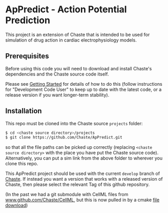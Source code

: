 # ApPredict - Action Potential Prediction 

This project is an extension of Chaste that is intended to be used 
for simulation of drug action in cardiac electrophysiology models. 

## Prerequisites

Before using this code you will need to download and install Chaste's
dependencies and the Chaste source code itself.

Please see [Getting Started] for details of how to do this 
(follow instructions for "Development Code User" to keep up to date with the latest code, or a release version if you want longer-term stability).

## Installation

This repo must be cloned into the Chaste source `projects` folder:
```sh
$ cd <chaste source directory>/projects
$ git clone https://github.com/Chaste/ApPredict.git
```
so that all the file paths can be picked up correctly (replacing ```<chaste source directory>``` with the place you have put the Chaste source code). Alternatively, you can put a sim link from the above folder to wherever you clone this repo.

This ApPredict project should be used with the current `develop` branch of [Chaste](https://github.com/Chaste/Chaste). If instead you want a version that works with a released version of Chaste, then please select the relevant Tag of this github repository.

(In the past we had a git submodule with CellML files from www.github.com/Chaste/CellML, but this is now pulled in by a cmake [file download](https://cmake.org/cmake/help/latest/command/file.html#download))

[Getting Started]: <https://chaste.cs.ox.ac.uk/trac/wiki/GettingStarted>
